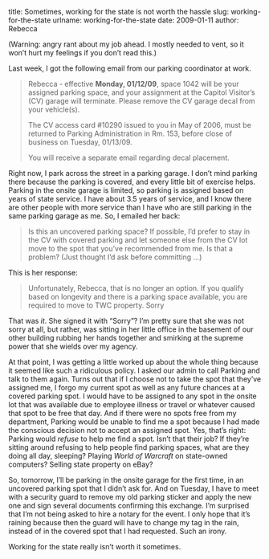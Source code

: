 title: Sometimes, working for the state is not worth the hassle
slug: working-for-the-state
urlname: working-for-the-state
date: 2009-01-11
author: Rebecca

(Warning: angry rant about my job ahead. I mostly needed to vent, so it
won&#x02bc;t hurt my feelings if you don&#x02bc;t read this.)

Last week, I got the following email from our parking coordinator at work.

<blockquote class="blockquote pl-3 border-left">
    <p>Rebecca - effective <strong>Monday, 01/12/09</strong>, space 1042 will be
    your assigned parking space, and your assignment at the Capitol
    Visitor&#x02bc;s (CV) garage will terminate. Please remove the CV garage
    decal from your vehicle(s).</p>
    <p>The CV access card #10290 issued to you in May of 2006, must be returned
    to Parking Administration in Rm. 153, before close of business on Tuesday,
    01/13/09.</p>
    <p>You will receive a separate email regarding decal placement.</p>
</blockquote>

Right now, I park across the street in a parking garage. I don&#x02bc;t mind
parking there because the parking is covered, and every little bit of exercise
helps. Parking in the onsite garage is limited, so parking is assigned based on
years of state service. I have about 3.5 years of service, and I know there are
other people with more service than I have who are still parking in the same
parking garage as me. So, I emailed her back:

<blockquote class="blockquote pl-3 border-left">
    <p>Is this an uncovered parking space? If possible, I&#x02bc;d prefer to
    stay in the CV with covered parking and let someone else from the CV lot
    move to the spot that you&#x02bc;ve recommended from me. Is that a problem?
    (Just thought I&#x02bc;d ask before committing &hellip;)</p>
</blockquote>

This is her response:

<blockquote class="blockquote pl-3 border-left">
    <p>Unfortunately, Rebecca, that is no longer an option. If you qualify based
    on longevity and there is a parking space available, you are required to
    move to TWC property. Sorry</p>
</blockquote>

That was *it*. She signed it with &ldquo;Sorry&rdquo;? I&#x02bc;m pretty sure
that she was not sorry at all, but rather, was sitting in her little office in
the basement of our other building rubbing her hands together and smirking at
the supreme power that she wields over my agency.

At that point, I was getting a little worked up about the whole thing because it
seemed like such a ridiculous policy. I asked our admin to call Parking and talk
to them again. Turns out that if I choose not to take the spot that
they&#x02bc;ve assigned me, I forgo my current spot as well as any future
chances at a covered parking spot. I would have to be assigned to any spot in
the onsite lot that was available due to employee illness or travel or whatever
caused that spot to be free that day. And if there were no spots free from my
department, Parking would be unable to find me a spot because I had made the
conscious decision not to accept an assigned spot. Yes, that&#x02bc;s right:
Parking would *refuse* to help me find a spot. Isn&#x02bc;t that their job? If
they&#x02bc;re sitting around refusing to help people find parking spaces, what
are they doing all day, sleeping? Playing _World of Warcraft_ on state-owned
computers? Selling state property on eBay?

So, tomorrow, I&#x02bc;ll be parking in the onsite garage for the first time, in
an uncovered parking spot that I didn&#x02bc;t ask for. And on Tuesday, I have
to meet with a security guard to remove my old parking sticker and apply the new
one and sign several documents confirming this exchange. I&#x02bc;m surprised
that I&#x02bc;m not being asked to hire a notary for the event. I only hope that
it&#x02bc;s raining because then the guard will have to change my tag in the
rain, instead of in the covered spot that I had requested. Such an irony.

Working for the state really isn&#x02bc;t worth it sometimes.
